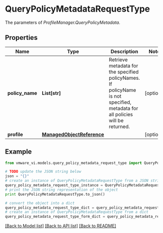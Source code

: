 # QueryPolicyMetadataRequestType

The parameters of *ProfileManager.QueryPolicyMetadata*. 

## Properties
Name | Type | Description | Notes
------------ | ------------- | ------------- | -------------
**policy_name** | **List[str]** | Retrieve metadata for the specified policyNames. If policyName is not specified, metadata for all policies will be returned.  | [optional] 
**profile** | [**ManagedObjectReference**](ManagedObjectReference.md) |  | [optional] 

## Example

```python
from vmware_vi.models.query_policy_metadata_request_type import QueryPolicyMetadataRequestType

# TODO update the JSON string below
json = "{}"
# create an instance of QueryPolicyMetadataRequestType from a JSON string
query_policy_metadata_request_type_instance = QueryPolicyMetadataRequestType.from_json(json)
# print the JSON string representation of the object
print QueryPolicyMetadataRequestType.to_json()

# convert the object into a dict
query_policy_metadata_request_type_dict = query_policy_metadata_request_type_instance.to_dict()
# create an instance of QueryPolicyMetadataRequestType from a dict
query_policy_metadata_request_type_form_dict = query_policy_metadata_request_type.from_dict(query_policy_metadata_request_type_dict)
```
[[Back to Model list]](../README.md#documentation-for-models) [[Back to API list]](../README.md#documentation-for-api-endpoints) [[Back to README]](../README.md)



